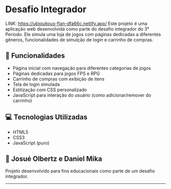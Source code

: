 # Desafio Integrador

LINK: https://ubiquitous-flan-dfa66c.netlify.app/
Este projeto é uma aplicação web desenvolvida como parte do desafio integrador do 3° Periodo. Ele simula uma loja de jogos com páginas dedicadas a diferentes gêneros, funcionalidades de simulção de login e carrinho de compras.

## 🚀 Funcionalidades

- Página inicial com navegação para diferentes categorias de jogos
- Páginas dedicadas para jogos FPS e RPG
- Carrinho de compras com exibição de itens
- Tela de login simulada
- Estilização com CSS personalizado
- JavaScript para interação do usuário (como adicionar/remover do carrinho)

## 💻 Tecnologias Utilizadas

- HTML5
- CSS3
- JavaScript (puro)

## 🧠 Josué Olbertz e Daniel Mika

Projeto desenvolvido para fins educacionais como parte de um desafio integrador.

---


